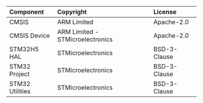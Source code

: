 | Component                | Copyright                        | License      |
| :----------------------- | :------------------------------- | :----------- |
| CMSIS                    | ARM Limited                      | Apache-2.0   |
| CMSIS Device             | ARM Limited - STMicroelectronics | Apache-2.0   |
| STM32H5 HAL              | STMicroelectronics               | BSD-3-Clause |
| STM32 Project            | STMicroelectronics               | BSD-3-Clause |
|STM32 Utilities	       | STMicroelectronics	              | BSD-3-Clause |